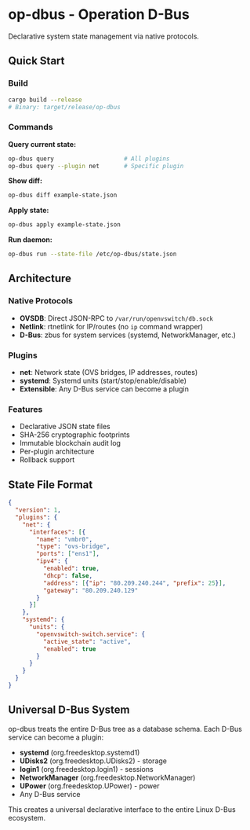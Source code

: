 # op-dbus - Operation D-Bus

Declarative system state management via native protocols.

## Quick Start

### Build
```bash
cargo build --release
# Binary: target/release/op-dbus
```

### Commands

**Query current state:**
```bash
op-dbus query                    # All plugins
op-dbus query --plugin net       # Specific plugin
```

**Show diff:**
```bash
op-dbus diff example-state.json
```

**Apply state:**
```bash
op-dbus apply example-state.json
```

**Run daemon:**
```bash
op-dbus run --state-file /etc/op-dbus/state.json
```

## Architecture

### Native Protocols
- **OVSDB**: Direct JSON-RPC to `/var/run/openvswitch/db.sock`
- **Netlink**: rtnetlink for IP/routes (no `ip` command wrapper)
- **D-Bus**: zbus for system services (systemd, NetworkManager, etc.)

### Plugins
- **net**: Network state (OVS bridges, IP addresses, routes)
- **systemd**: Systemd units (start/stop/enable/disable)
- **Extensible**: Any D-Bus service can become a plugin

### Features
- Declarative JSON state files
- SHA-256 cryptographic footprints
- Immutable blockchain audit log
- Per-plugin architecture
- Rollback support

## State File Format

```json
{
  "version": 1,
  "plugins": {
    "net": {
      "interfaces": [{
        "name": "vmbr0",
        "type": "ovs-bridge",
        "ports": ["ens1"],
        "ipv4": {
          "enabled": true,
          "dhcp": false,
          "address": [{"ip": "80.209.240.244", "prefix": 25}],
          "gateway": "80.209.240.129"
        }
      }]
    },
    "systemd": {
      "units": {
        "openvswitch-switch.service": {
          "active_state": "active",
          "enabled": true
        }
      }
    }
  }
}
```

## Universal D-Bus System

op-dbus treats the entire D-Bus tree as a database schema. Each D-Bus service can become a plugin:
- **systemd** (org.freedesktop.systemd1)
- **UDisks2** (org.freedesktop.UDisks2) - storage
- **login1** (org.freedesktop.login1) - sessions
- **NetworkManager** (org.freedesktop.NetworkManager)
- **UPower** (org.freedesktop.UPower) - power
- Any D-Bus service

This creates a universal declarative interface to the entire Linux D-Bus ecosystem.
